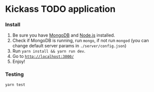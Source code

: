 # Kickass TODO application

### Install
1. Be sure you have [MongoDB](https://www.mongodb.com/download-center) and [Node.js](https://nodejs.org/en/) installed.
2. Check if MongoDB is running, run ```mongo```, if not run ```mongod``` (you can change default server params in ```./server/config.json```)
3. Run ```yarn install && yarn run dev```.
4. Go to [`http://localhost:3000/`](http://localhost:3000/)
5. Enjoy!

### Testing
```yarn test```
